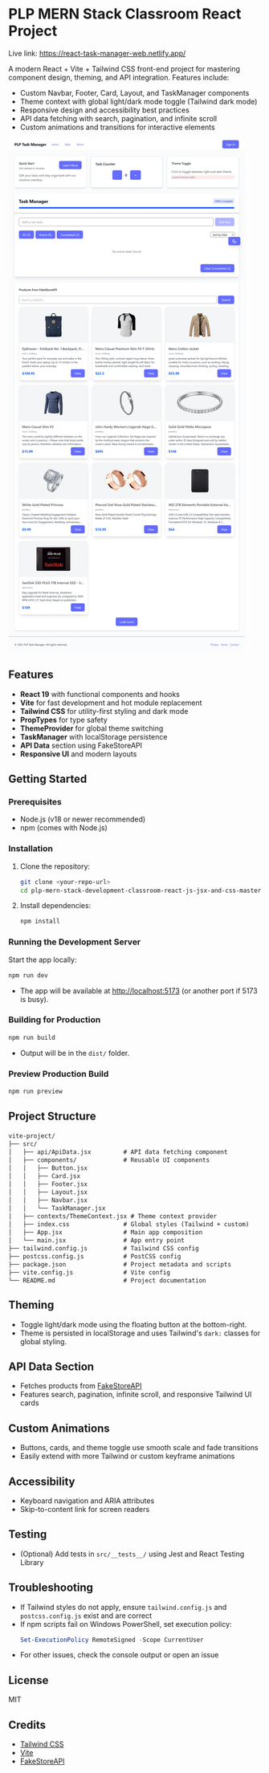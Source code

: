 # PLP MERN Stack Classroom React Project

Live link: https://react-task-manager-web.netlify.app/

A modern React + Vite + Tailwind CSS front-end project for mastering component design, theming, and API integration. Features include:

- Custom Navbar, Footer, Card, Layout, and TaskManager components
- Theme context with global light/dark mode toggle (Tailwind dark mode)
- Responsive design and accessibility best practices
- API data fetching with search, pagination, and infinite scroll
- Custom animations and transitions for interactive elements

![Task manager screenshot](./images/taskman.webp)

## Features

- **React 19** with functional components and hooks
- **Vite** for fast development and hot module replacement
- **Tailwind CSS** for utility-first styling and dark mode
- **PropTypes** for type safety
- **ThemeProvider** for global theme switching
- **TaskManager** with localStorage persistence
- **API Data** section using FakeStoreAPI
- **Responsive UI** and modern layouts

## Getting Started

### Prerequisites

- Node.js (v18 or newer recommended)
- npm (comes with Node.js)

### Installation

1.  Clone the repository:
    ```sh
    git clone <your-repo-url>
    cd plp-mern-stack-development-classroom-react-js-jsx-and-css-mastering-front-end-development-MERN-Stack/vite-project
    ```
2.  Install dependencies:
    ```sh
    npm install
    ```

### Running the Development Server

Start the app locally:

```sh
npm run dev
```

- The app will be available at [http://localhost:5173](http://localhost:5173) (or another port if 5173 is busy).

### Building for Production

```sh
npm run build
```

- Output will be in the `dist/` folder.

### Preview Production Build

```sh
npm run preview
```

## Project Structure

```
vite-project/
├── src/
│   ├── api/ApiData.jsx         # API data fetching component
│   ├── components/             # Reusable UI components
│   │   ├── Button.jsx
│   │   ├── Card.jsx
│   │   ├── Footer.jsx
│   │   ├── Layout.jsx
│   │   ├── Navbar.jsx
│   │   └── TaskManager.jsx
│   ├── contexts/ThemeContext.jsx # Theme context provider
│   ├── index.css               # Global styles (Tailwind + custom)
│   ├── App.jsx                 # Main app composition
│   └── main.jsx                # App entry point
├── tailwind.config.js          # Tailwind CSS config
├── postcss.config.js           # PostCSS config
├── package.json                # Project metadata and scripts
├── vite.config.js              # Vite config
└── README.md                   # Project documentation
```

## Theming

- Toggle light/dark mode using the floating button at the bottom-right.
- Theme is persisted in localStorage and uses Tailwind's `dark:` classes for global styling.

## API Data Section

- Fetches products from [FakeStoreAPI](https://fakestoreapi.com/)
- Features search, pagination, infinite scroll, and responsive Tailwind UI cards

## Custom Animations

- Buttons, cards, and theme toggle use smooth scale and fade transitions
- Easily extend with more Tailwind or custom keyframe animations

## Accessibility

- Keyboard navigation and ARIA attributes
- Skip-to-content link for screen readers

## Testing

- (Optional) Add tests in `src/__tests__/` using Jest and React Testing Library

## Troubleshooting

- If Tailwind styles do not apply, ensure `tailwind.config.js` and `postcss.config.js` exist and are correct
- If npm scripts fail on Windows PowerShell, set execution policy:
  ```powershell
  Set-ExecutionPolicy RemoteSigned -Scope CurrentUser
  ```
- For other issues, check the console output or open an issue

## License

MIT

## Credits

- [Tailwind CSS](https://tailwindcss.com/)
- [Vite](https://vitejs.dev/)
- [FakeStoreAPI](https://fakestoreapi.com/)
